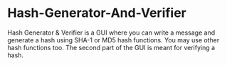 # Hash-Generator-And-Verifier
Hash Generator &amp; Verifier is a GUI where you can write a message and generate a hash using SHA-1 or MD5 hash functions. You may use other hash functions too. The second part of the GUI is meant for verifying a hash.
